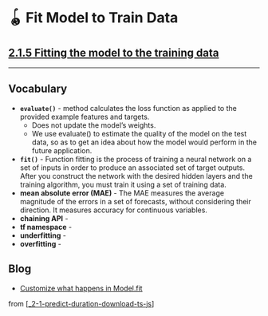 # 🪀 Fit Model to Train Data

## [**2.1.5** Fitting the model to the training data](https://livebook.manning.com/book/deep-learning-with-javascript/chapter-2/63)

---

## **Vocabulary**

- **`evaluate()`** - method calculates the loss function as applied to the provided example features and targets.
  - Does not update the model’s weights.
  - We use evaluate() to estimate the quality of the model on the test data, so as to get an idea about how the model would perform in the future application.
- **`fit()`** - Function fitting is the process of training a neural network on a set of inputs in order to produce an associated set of target outputs. After you construct the network with the desired hidden layers and the training algorithm, you must train it using a set of training data.
- **mean absolute error (MAE)** - The MAE measures the average magnitude of the errors in a set of forecasts, without considering their direction. It measures accuracy for continuous variables.
- **chaining API** -
- **tf namespace** -
- **underfitting** -
- **overfitting** -

## **Blog**

- [Customize what happens in Model.fit](https://www.tensorflow.org/guide/keras/customizing_what_happens_in_fit)

from [[_2-1-predict-duration-download-ts-js]]

[//begin]: # "Autogenerated link references for markdown compatibility"
[_2-1-predict-duration-download-ts-js]: _2-1-predict-duration-download-ts-js.md "🪀 Predict TF.js Download"
[//end]: # "Autogenerated link references"
